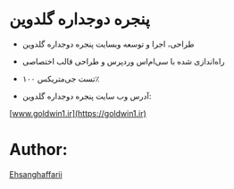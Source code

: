 # پنجره دوجداره گلدوین

 * طراحی، اجرا و توسعه وبسایت پنجره دوجداره گلدوین

* راه‌اندازی شده با سی‌ام‌اس وردپرس و طراحی قالب اختصاصی

* تست جی‌متریکس ۱۰۰٪ 

* آدرس وب سایت پنجره دوجداره گلدوین:

[www.goldwin1.ir](https://goldwin1.ir)

# Author:

[Ehsanghaffarii](https://ehsanghaffarii.ir)
